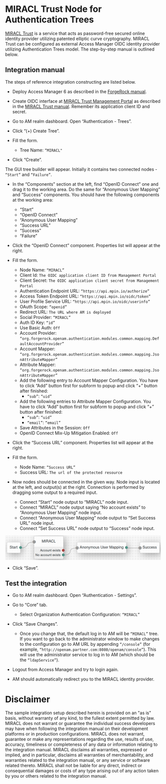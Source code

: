 # MIRACL Trust Node for Authentication Trees

[MIRACL Trust](https://miracl.com) is a service that acts as password-free secured online identity provider utilizing patented elliptic curve cryptography.
MIRACL Trust can be configured as external Access Manager OIDC identity provider utilizing Authentication Trees model. The step-by-step manual is outlined below.

## Integration manual
The steps of reference integration constructing are listed below.

* Deploy Access Manager 6 as described in the [ForgeRock manual](https://backstage.forgerock.com/docs/am/6/quick-start-guide).
* Create OIDC interface at [MIRACL Trust Management Portal](https://trust.miracl.cloud) as described in the [MIRACL Trust manual](https://devdocs.trust.miracl.cloud/register-create-new-app/). Remember its application client ID and secret.
* Go to AM realm dashboard. Open “Authentication - Trees”.
* Click “(+) Create Tree”.

* Fill the form.

    + Tree Name: ```“MIRACL"```

* Click “Create”.

The GUI tree builder will appear. Initially it contains two connected nodes - ```“Start”``` and ```“Failure”```.

* In the “Components” section at the left, find “OpenID Connect” one and drag it to the working area. Do the same for “Anonymous User Mapping” and “Success” components. You should have the following components at the working area:
    + “Start”
    + “OpenID Connect”
    + “Anonymous User Mapping”
    + “Success URL”
    + “Success”
    + “Failure”


* Click the “OpenID Connect” component. Properties list will appear at the right.

* Fill the form.

    + Node Name: ```“MIRACL”```
    + Client Id: ```The OIDC application client ID from Management Portal```
    + Client Secret: ```The OIDC application client secret from Management Portal```
    + Authentication Endpoint URL: ```“https://api.mpin.io/authorize”```
    + Access Token Endpoint URL: ```“https://api.mpin.io/oidc/token”```
    + User Profile Service URL: ```“https://api.mpin.io/oidc/userinfo”```
    + OAuth Scope: ```“openid”```
    + Redirect URL: ```The URL where AM is deployed```
    + Social Provider: ```“MIRACL”```
    + Auth ID Key: ```“id”```
    + Use Basic Auth: ```Off```
    + Account Provider: ```“org.forgerock.openam.authentication.modules.common.mapping.DefaultAccountProvider”```
    + Account Mapper: ```“org.forgerock.openam.authentication.modules.common.mapping.JsonAttributeMapper”```
    + Attribute Mapper: ```“org.forgerock.openam.authentication.modules.common.mapping.JsonAttributeMapper”```
    + Add the following entry to Account Mapper Configuration. You have to click “Add” button first for subform to popup and click “+” button after finished:
        + ```“sub”```: ```“uid”```
    + Add the following entries to Attribute Mapper Configuration. You have to click “Add” button first for subform to popup and click “+” button after finished:
        + ```“sub”```: ```“uid”```
        + ```“email”```: ```“email”```
    + Save Attributes in the Session: ```Off```
    + OpenID Connect Mix-Up Mitigation Enabled: ```Off```


* Click the “Success URL” component. Properties list will appear at the right.

* Fill the form.

    + Node Name: ```“Success URL”```
    + Success URL: ```The url of the protected resource```


* Now nodes should be connected in the given way. Node input is located at the left, and output(s) at the right. Connection is performed by dragging some output to a required input. 
    + Connect “Start” node output to “MIRACL” node input.
    + Connect “MIRACL” node output saying “No account exists” to “Anonymous User Mapping” node input.
    + Connect “Anonymous User Mapping” node output to “Set Success URL” node input.
    + Connect “Set Success URL” node output to “Success” node input.

![ScreenShot](./forgerock_authentication_tree.png)

* Click “Save”.


## Test the integration

* Go to AM realm dashboard. Open “Authentication - Settings”.

* Go to “Core” tab.

    + Select Organization Authentication Configuration: ```“MIRACL”```

* Click “Save Changes”.
    + Once you change that, the default log in to AM will be ```“MIRACL”``` tree. If you want to go back to the administrator window to make changes to the configuration go to AM URL by appending ```“/console”``` (for example, ```“http://openam.partner.com:8080/openam/console”```). This will use the administrator service to log in to AM (which should be the ```“ldapService”```).


* Logout from Access Manager and try to login again.
* AM should automatically redirect you to the MIRACL identity provider.



# Disclaimer
The sample integration setup described herein is provided on an "as is" basis, without warranty of any kind, to the fullest extent permitted by law. MIRACL does not warrant or guarantee the individual success developers may have when following the integration manual on their development platforms or in production configurations.
MIRACL does not warrant, guarantee or make any representations regarding the use, results of use, accuracy, timeliness or completeness of any data or information relating to the integration manual. MIRACL disclaims all warranties, expressed or implied, and in particular, disclaims all warranties of merchantability, and warranties related to the integration manual, or any service or software related thereto.
MIRACL shall not be liable for any direct, indirect or consequential damages or costs of any type arising out of any action taken by you or others related to the integration manual.
